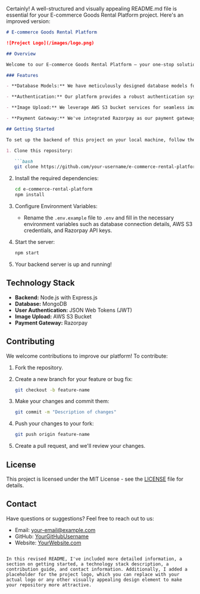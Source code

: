 Certainly! A well-structured and visually appealing README.md file is essential for your E-commerce Goods Rental Platform project. Here's an improved version:

```markdown
# E-commerce Goods Rental Platform

![Project Logo](/images/logo.png)

## Overview

Welcome to our E-commerce Goods Rental Platform – your one-stop solution for renting a wide range of items, from furniture to two-wheelers, and more. This repository houses the backend components of our platform.

### Features

- **Database Models:** We have meticulously designed database models for orders/rentals, products, categories, and users to ensure efficient data management.

- **Authentication:** Our platform provides a robust authentication system, including user registration and login. Forgot Password and Reset Password features have been seamlessly integrated for added user convenience.

- **Image Upload:** We leverage AWS S3 bucket services for seamless image uploading. This ensures that product images are presented to users in the most visually appealing way possible.

- **Payment Gateway:** We've integrated Razorpay as our payment gateway, making the checkout process smooth and secure for product orders/rentals.

## Getting Started

To set up the backend of this project on your local machine, follow these steps:

1. Clone this repository:

   ```bash
   git clone https://github.com/your-username/e-commerce-rental-platform.git
   ```

2. Install the required dependencies:

   ```bash
   cd e-commerce-rental-platform
   npm install
   ```

3. Configure Environment Variables:

   - Rename the `.env.example` file to `.env` and fill in the necessary environment variables such as database connection details, AWS S3 credentials, and Razorpay API keys.

4. Start the server:

   ```bash
   npm start
   ```

5. Your backend server is up and running!

## Technology Stack

- **Backend:** Node.js with Express.js
- **Database:** MongoDB
- **User Authentication:** JSON Web Tokens (JWT)
- **Image Upload:** AWS S3 Bucket
- **Payment Gateway:** Razorpay

## Contributing

We welcome contributions to improve our platform! To contribute:

1. Fork the repository.

2. Create a new branch for your feature or bug fix:

   ```bash
   git checkout -b feature-name
   ```

3. Make your changes and commit them:

   ```bash
   git commit -m "Description of changes"
   ```

4. Push your changes to your fork:

   ```bash
   git push origin feature-name
   ```

5. Create a pull request, and we'll review your changes.

## License

This project is licensed under the MIT License - see the [LICENSE](LICENSE) file for details.

## Contact

Have questions or suggestions? Feel free to reach out to us:

- Email: your-email@example.com
- GitHub: [YourGitHubUsername](https://github.com/YourGitHubUsername)
- Website: [YourWebsite.com](https://www.yourwebsite.com/)
```

In this revised README, I've included more detailed information, a section on getting started, a technology stack description, a contribution guide, and contact information. Additionally, I added a placeholder for the project logo, which you can replace with your actual logo or any other visually appealing design element to make your repository more attractive.
